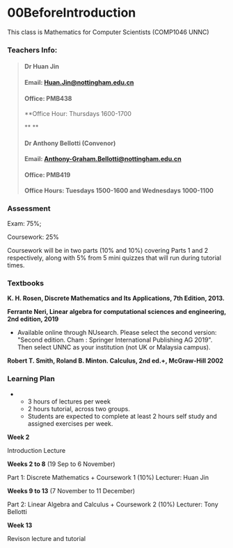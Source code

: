 # 00BeforeIntroduction

This class is Mathematics for Computer Scientists (COMP1046 UNNC)

### Teachers Info:

> #### Dr Huan Jin
>
> 
>
> #### Email: Huan.Jin@nottingham.edu.cn
>
> 
>
> #### Office: PMB438
>
> **Office Hour: Thursdays 1600-1700 
>
> **
> **
>
> #### 
>
> #### Dr Anthony Bellotti (Convenor)
>
> 
>
> #### Email: Anthony-Graham.Bellotti@nottingham.edu.cn
>
> 
>
> #### Office: PMB419
>
> **Office Hours: Tuesdays 1500-1600 and Wednesdays 1000-1100**

### Assessment

Exam: 75%;

Coursework: 25%

Coursework will be in two parts (10% and 10%) covering Parts 1 and 2 respectively, along with 5% from 5 mini quizzes that will run during tutorial times.

### Textbooks

**K. H. Rosen, Discrete Mathematics and Its Applications, 7th Edition, 2013.**

**Ferrante Neri, Linear algebra for computational sciences and engineering, 2nd edition, 2019**

- Available online through NUsearch. Please select the second version: "Second edition. Cham : Springer International Publishing AG 2019". Then select UNNC as your institution (not UK or Malaysia campus).

**Robert T. Smith, Roland B. Minton. Calculus, 2nd ed.+, McGraw-Hill 2002**

### Learning Plan

- - 3 hours of lectures per week
  - 2 hours tutorial, across two groups.
  - Students are expected to complete at least 2 hours self study and assigned exercises per week.

**Week 2**

Introduction Lecture

**Weeks 2 to 8** (19 Sep to 6 November)

Part 1: Discrete Mathematics
\+ Coursework 1 (10%)
Lecturer: Huan Jin

**Weeks 9 to 13** (7 November to 11 December)

Part 2: Linear Algebra and Calculus
\+ Coursework 2 (10%)
Lecturer: Tony Bellotti

**Week 13**

Revison lecture and tutorial